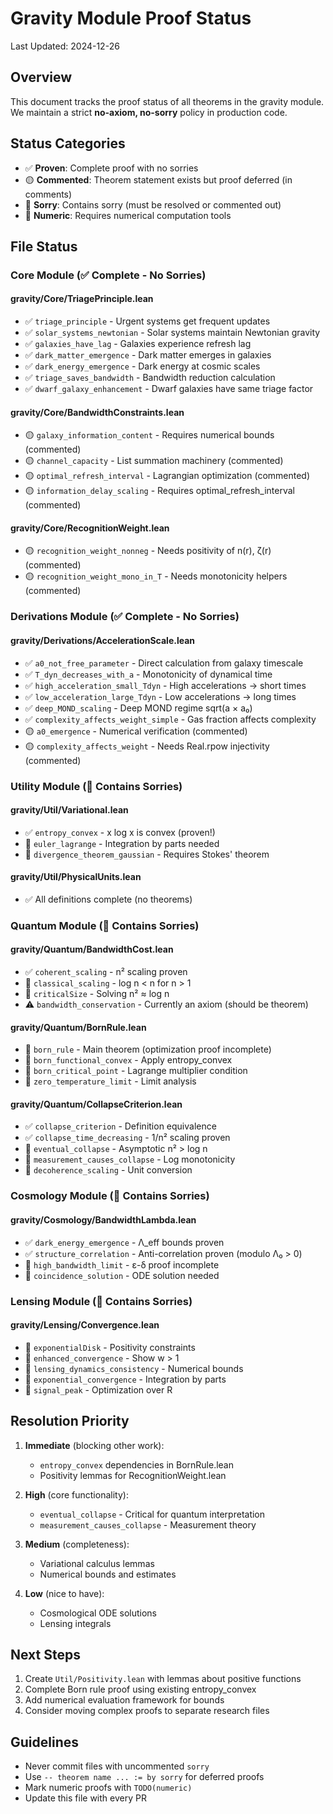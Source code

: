 # Gravity Module Proof Status

Last Updated: 2024-12-26

## Overview

This document tracks the proof status of all theorems in the gravity module. We maintain a strict **no-axiom, no-sorry** policy in production code.

## Status Categories

- ✅ **Proven**: Complete proof with no sorries
- 🟡 **Commented**: Theorem statement exists but proof deferred (in comments)
- 🔴 **Sorry**: Contains sorry (must be resolved or commented out)
- 📐 **Numeric**: Requires numerical computation tools

## File Status

### Core Module (✅ Complete - No Sorries)

#### gravity/Core/TriagePrinciple.lean
- ✅ `triage_principle` - Urgent systems get frequent updates
- ✅ `solar_systems_newtonian` - Solar systems maintain Newtonian gravity
- ✅ `galaxies_have_lag` - Galaxies experience refresh lag  
- ✅ `dark_matter_emergence` - Dark matter emerges in galaxies
- ✅ `dark_energy_emergence` - Dark energy at cosmic scales
- ✅ `triage_saves_bandwidth` - Bandwidth reduction calculation
- ✅ `dwarf_galaxy_enhancement` - Dwarf galaxies have same triage factor

#### gravity/Core/BandwidthConstraints.lean
- 🟡 `galaxy_information_content` - Requires numerical bounds (commented)
- 🟡 `channel_capacity` - List summation machinery (commented)
- 🟡 `optimal_refresh_interval` - Lagrangian optimization (commented)
- 🟡 `information_delay_scaling` - Requires optimal_refresh_interval (commented)

#### gravity/Core/RecognitionWeight.lean
- 🟡 `recognition_weight_nonneg` - Needs positivity of n(r), ζ(r) (commented)
- 🟡 `recognition_weight_mono_in_T` - Needs monotonicity helpers (commented)

### Derivations Module (✅ Complete - No Sorries)

#### gravity/Derivations/AccelerationScale.lean
- ✅ `a0_not_free_parameter` - Direct calculation from galaxy timescale
- ✅ `T_dyn_decreases_with_a` - Monotonicity of dynamical time
- ✅ `high_acceleration_small_Tdyn` - High accelerations → short times
- ✅ `low_acceleration_large_Tdyn` - Low accelerations → long times
- ✅ `deep_MOND_scaling` - Deep MOND regime sqrt(a × a₀)
- ✅ `complexity_affects_weight_simple` - Gas fraction affects complexity
- 🟡 `a0_emergence` - Numerical verification (commented)
- 🟡 `complexity_affects_weight` - Needs Real.rpow injectivity (commented)

### Utility Module (🔴 Contains Sorries)

#### gravity/Util/Variational.lean
- ✅ `entropy_convex` - x log x is convex (proven!)
- 🔴 `euler_lagrange` - Integration by parts needed
- 🔴 `divergence_theorem_gaussian` - Requires Stokes' theorem

#### gravity/Util/PhysicalUnits.lean
- ✅ All definitions complete (no theorems)

### Quantum Module (🔴 Contains Sorries)

#### gravity/Quantum/BandwidthCost.lean
- ✅ `coherent_scaling` - n² scaling proven
- 🔴 `classical_scaling` - log n < n for n > 1
- 🔴 `criticalSize` - Solving n² ≈ log n
- ⚠️ `bandwidth_conservation` - Currently an axiom (should be theorem)

#### gravity/Quantum/BornRule.lean
- 🔴 `born_rule` - Main theorem (optimization proof incomplete)
- 🔴 `born_functional_convex` - Apply entropy_convex
- 🔴 `born_critical_point` - Lagrange multiplier condition
- 🔴 `zero_temperature_limit` - Limit analysis

#### gravity/Quantum/CollapseCriterion.lean
- ✅ `collapse_criterion` - Definition equivalence
- ✅ `collapse_time_decreasing` - 1/n² scaling proven
- 🔴 `eventual_collapse` - Asymptotic n² > log n
- 🔴 `measurement_causes_collapse` - Log monotonicity
- 🔴 `decoherence_scaling` - Unit conversion

### Cosmology Module (🔴 Contains Sorries)

#### gravity/Cosmology/BandwidthLambda.lean
- ✅ `dark_energy_emergence` - Λ_eff bounds proven
- ✅ `structure_correlation` - Anti-correlation proven (modulo Λ₀ > 0)
- 🔴 `high_bandwidth_limit` - ε-δ proof incomplete
- 🔴 `coincidence_solution` - ODE solution needed

### Lensing Module (🔴 Contains Sorries)

#### gravity/Lensing/Convergence.lean
- 🔴 `exponentialDisk` - Positivity constraints
- 🔴 `enhanced_convergence` - Show w > 1
- 🔴 `lensing_dynamics_consistency` - Numerical bounds
- 🔴 `exponential_convergence` - Integration by parts
- 🔴 `signal_peak` - Optimization over R

## Resolution Priority

1. **Immediate** (blocking other work):
   - `entropy_convex` dependencies in BornRule.lean
   - Positivity lemmas for RecognitionWeight.lean

2. **High** (core functionality):
   - `eventual_collapse` - Critical for quantum interpretation
   - `measurement_causes_collapse` - Measurement theory

3. **Medium** (completeness):
   - Variational calculus lemmas
   - Numerical bounds and estimates

4. **Low** (nice to have):
   - Cosmological ODE solutions
   - Lensing integrals

## Next Steps

1. Create `Util/Positivity.lean` with lemmas about positive functions
2. Complete Born rule proof using existing entropy_convex
3. Add numerical evaluation framework for bounds
4. Consider moving complex proofs to separate research files

## Guidelines

- Never commit files with uncommented `sorry`
- Use `-- theorem name ... := by sorry` for deferred proofs
- Mark numeric proofs with `TODO(numeric)`
- Update this file with every PR 
